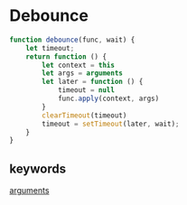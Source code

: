 # Debounce

```js
function debounce(func, wait) {
    let timeout;
    return function () {
        let context = this
        let args = arguments
        let later = function () {
            timeout = null
            func.apply(context, args)
        }
        clearTimeout(timeout)
        timeout = setTimeout(later, wait);
    }
}
```

## keywords

[arguments](https://developer.mozilla.org/en-US/docs/Web/JavaScript/Reference/Functions/arguments)
